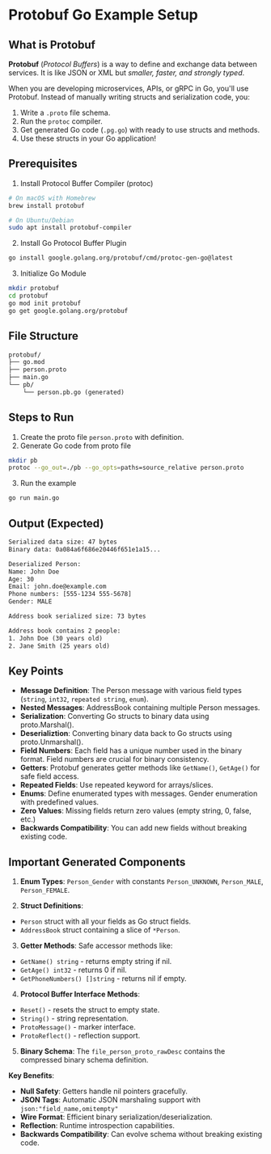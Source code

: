 # Protobuf Go Example Setup

## What is Protobuf

**Protobuf** (*Protocol Buffers*) is a way to define and exchange data between services. It is like JSON or XML but *smaller, faster, and strongly typed*.

When you are developing microservices, APIs, or gRPC in Go, you'll use Protobuf. Instead of manually writing structs and serialization code, you:
1. Write a `.proto` file schema.
2. Run the `protoc` compiler.
3. Get generated Go code (`.pg.go`) with ready to use structs and methods.
4. Use these structs in your Go application!

## Prerequisites

1. Install Protocol Buffer Compiler (protoc)

```bash
# On macOS with Homebrew
brew install protobuf

# On Ubuntu/Debian
sudo apt install protobuf-compiler
```

2. Install Go Protocol Buffer Plugin

```bash
go install google.golang.org/protobuf/cmd/protoc-gen-go@latest
```

3. Initialize Go Module 

```bash
mkdir protobuf
cd protobuf
go mod init protobuf
go get google.golang.org/protobuf
```

## File Structure

```txt
protobuf/
├── go.mod
├── person.proto
├── main.go
└── pb/
    └── person.pb.go (generated)
```

## Steps to Run

1. Create the proto file `person.proto` with definition.
2. Generate Go code from proto file

```bash
mkdir pb
protoc --go_out=./pb --go_opts=paths=source_relative person.proto
```

3. Run the example

```bash
go run main.go
```

## Output (Expected)

```txt
Serialized data size: 47 bytes
Binary data: 0a084a6f686e20446f651e1a15...

Deserialized Person:
Name: John Doe
Age: 30
Email: john.doe@example.com
Phone numbers: [555-1234 555-5678]
Gender: MALE

Address book serialized size: 73 bytes

Address book contains 2 people:
1. John Doe (30 years old)
2. Jane Smith (25 years old)
```

## Key Points


- **Message Definition**: The Person message with various field types (`string`, `int32`, `repeated string`, `enum`).
- **Nested Messages**: AddressBook containing multiple Person messages.
- **Serialization**: Converting Go structs to binary data using proto.Marshal().
- **Deserializtion**: Converting binary data back to Go structs using proto.Unmarshal().
- **Field Numbers**: Each field has a unique number used in the binary format. Field numbers are crucial for binary consistency.
- **Getters**: Protobuf generates getter methods like `GetName()`, `GetAge()` for safe field access.
- **Repeated Fields**: Use repeated keyword for arrays/slices.
- **Enums**: Define enumerated types with messages. Gender enumeration with predefined values.
- **Zero Values**: Missing fields return zero values (empty string, 0, false, etc.)
- **Backwards Compatibility**: You can add new fields without breaking existing code.

## Important Generated Components

1. **Enum Types**: `Person_Gender` with constants `Person_UNKNOWN`, `Person_MALE`, `Person_FEMALE`.

2. **Struct Definitions**:
- `Person` struct with all your fields as Go struct fields.
- `AddressBook` struct containing a slice of `*Person`.

3. **Getter Methods**: Safe accessor methods like:
- `GetName() string` - returns empty string if nil.
- `GetAge() int32` - returns 0 if nil.
- `GetPhoneNumbers() []string` - returns nil if empty.

4. **Protocol Buffer Interface Methods**:
- `Reset()` - resets the struct to empty state.
- `String()` - string representation.
- `ProtoMessage()` - marker interface.
- `ProtoReflect()` - reflection support.

5. **Binary Schema**: The `file_person_proto_rawDesc` contains the compressed binary schema definition.

**Key Benefits**:
- **Null Safety**: Getters handle nil pointers gracefully.
- **JSON Tags**: Automatic JSON marshaling support with `json:"field_name,omitempty"`
- **Wire Format**: Efficient binary serialization/deserialization.
- **Reflection**: Runtime introspection capabilities.
- **Backwards Compatibility**: Can evolve schema without breaking existing code.